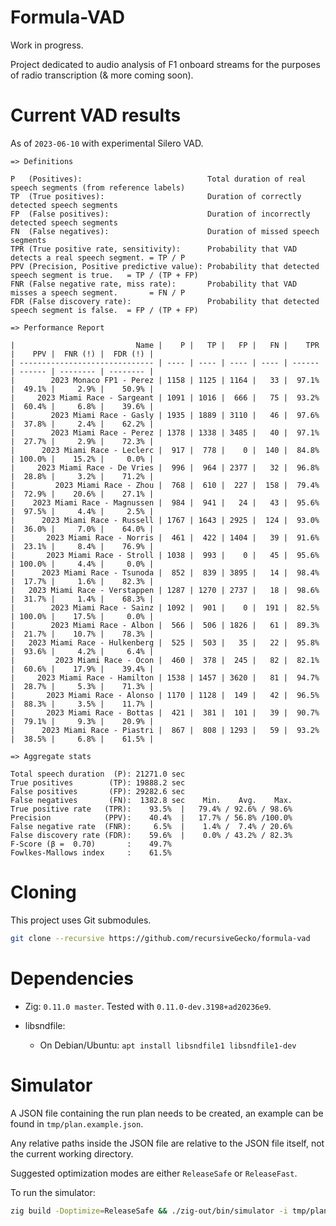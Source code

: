 # Formula-VAD

Work in progress.

Project dedicated to audio analysis of F1 onboard streams for the purposes of radio transcription (& more coming soon).


# Current VAD results

As of `2023-06-10` with experimental Silero VAD.

```
=> Definitions

P   (Positives):                            Total duration of real speech segments (from reference labels)
TP  (True positives):                       Duration of correctly detected speech segments
FP  (False positives):                      Duration of incorrectly detected speech segments
FN  (False negatives):                      Duration of missed speech segments
TPR (True positive rate, sensitivity):      Probability that VAD detects a real speech segment. = TP / P 
PPV (Precision, Positive predictive value): Probability that detected speech segment is true.   = TP / (TP + FP) 
FNR (False negative rate, miss rate):       Probability that VAD misses a speech segment.       = FN / P 
FDR (False discovery rate):                 Probability that detected speech segment is false.  = FP / (TP + FP) 

=> Performance Report

|                           Name |    P |   TP |   FP |   FN |    TPR |    PPV |  FNR (!) |  FDR (!) |
| ------------------------------ | ---- | ---- | ---- | ---- | ------ | ------ | -------- | -------- |
|        2023 Monaco FP1 - Perez | 1158 | 1125 | 1164 |   33 |  97.1% |  49.1% |     2.9% |    50.9% |
|     2023 Miami Race - Sargeant | 1091 | 1016 |  666 |   75 |  93.2% |  60.4% |     6.8% |    39.6% |
|        2023 Miami Race - Gasly | 1935 | 1889 | 3110 |   46 |  97.6% |  37.8% |     2.4% |    62.2% |
|        2023 Miami Race - Perez | 1378 | 1338 | 3485 |   40 |  97.1% |  27.7% |     2.9% |    72.3% |
|      2023 Miami Race - Leclerc |  917 |  778 |    0 |  140 |  84.8% | 100.0% |    15.2% |     0.0% |
|     2023 Miami Race - De Vries |  996 |  964 | 2377 |   32 |  96.8% |  28.8% |     3.2% |    71.2% |
|         2023 Miami Race - Zhou |  768 |  610 |  227 |  158 |  79.4% |  72.9% |    20.6% |    27.1% |
|    2023 Miami Race - Magnussen |  984 |  941 |   24 |   43 |  95.6% |  97.5% |     4.4% |     2.5% |
|      2023 Miami Race - Russell | 1767 | 1643 | 2925 |  124 |  93.0% |  36.0% |     7.0% |    64.0% |
|       2023 Miami Race - Norris |  461 |  422 | 1404 |   39 |  91.6% |  23.1% |     8.4% |    76.9% |
|       2023 Miami Race - Stroll | 1038 |  993 |    0 |   45 |  95.6% | 100.0% |     4.4% |     0.0% |
|      2023 Miami Race - Tsunoda |  852 |  839 | 3895 |   14 |  98.4% |  17.7% |     1.6% |    82.3% |
|   2023 Miami Race - Verstappen | 1287 | 1270 | 2737 |   18 |  98.6% |  31.7% |     1.4% |    68.3% |
|        2023 Miami Race - Sainz | 1092 |  901 |    0 |  191 |  82.5% | 100.0% |    17.5% |     0.0% |
|        2023 Miami Race - Albon |  566 |  506 | 1826 |   61 |  89.3% |  21.7% |    10.7% |    78.3% |
|   2023 Miami Race - Hulkenberg |  525 |  503 |   35 |   22 |  95.8% |  93.6% |     4.2% |     6.4% |
|         2023 Miami Race - Ocon |  460 |  378 |  245 |   82 |  82.1% |  60.6% |    17.9% |    39.4% |
|     2023 Miami Race - Hamilton | 1538 | 1457 | 3620 |   81 |  94.7% |  28.7% |     5.3% |    71.3% |
|       2023 Miami Race - Alonso | 1170 | 1128 |  149 |   42 |  96.5% |  88.3% |     3.5% |    11.7% |
|       2023 Miami Race - Bottas |  421 |  381 |  101 |   39 |  90.7% |  79.1% |     9.3% |    20.9% |
|      2023 Miami Race - Piastri |  867 |  808 | 1293 |   59 |  93.2% |  38.5% |     6.8% |    61.5% |

=> Aggregate stats 

Total speech duration  (P): 21271.0 sec
True positives        (TP): 19888.2 sec
False positives       (FP): 29282.6 sec
False negatives       (FN):  1382.8 sec    Min.    Avg.    Max. 
True positive rate   (TPR):    93.5%  |   79.4% / 92.6% / 98.6% 
Precision            (PPV):    40.4%  |   17.7% / 56.8% /100.0% 
False negative rate  (FNR):     6.5%  |    1.4% /  7.4% / 20.6% 
False discovery rate (FDR):    59.6%  |    0.0% / 43.2% / 82.3% 
F-Score (β =  0.70)       :    49.7% 
Fowlkes-Mallows index     :    61.5% 
```

# Cloning

This project uses Git submodules.

```bash
git clone --recursive https://github.com/recursiveGecko/formula-vad
```

# Dependencies

* Zig: `0.11.0 master`. Tested with `0.11.0-dev.3198+ad20236e9`.

* libsndfile:

  * On Debian/Ubuntu: `apt install libsndfile1 libsndfile1-dev`


# Simulator

A JSON file containing the run plan needs to be created, an example can be found in `tmp/plan.example.json`.

Any relative paths inside the JSON file are relative to the JSON file itself, not the current working directory.

Suggested optimization modes are either `ReleaseSafe` or `ReleaseFast`.

To run the simulator:

```bash
zig build -Doptimize=ReleaseSafe && ./zig-out/bin/simulator -i tmp/plan.json
```
